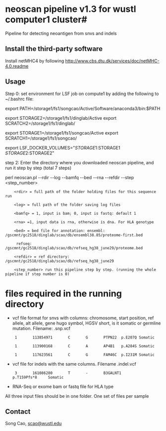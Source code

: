 # neoscan pipeline v1.3 for wustl computer1 cluster#

Pipeline for detecting neoantigen from snvs and indels

## Install the third-party software ##

Install netMHC4 by following http://www.cbs.dtu.dk/services/doc/netMHC-4.0.readme

## Usage ##

Step 0: 
set environment for LSF job on compute1 by adding the following to ~/.bashrc file:

export PATH=/storage1/fs1/songcao/Active/Software/anaconda3/bin:$PATH

export STORAGE2=/storage1/fs1/dinglab/Active export SCRATCH2=/storage1/fs1/dinglab/

export STORAGE1=/storage1/fs1/songcao/Active export SCRATCH1=/storage1/fs1/songcao/

export LSF_DOCKER_VOLUMES="$STORAGE1:$STORAGE1 $STORAGE2:$STORAGE2"

step 2: Enter the directory where you downloaded neoscan pipeline, and run it step by step (total 7 steps)

perl neoscan.pl --rdir <rdir> --log <log> --bamfq <bamfq> --bed <bed> --rna <rna> --refdir <refdir> --step <step_number>

        <rdir> = full path of the folder holding files for this sequence run

        <log> = full path of the folder saving log files

        <bamfq> = 1, input is bam; 0, input is fastq: default 1

        <rna> =1, input data is rna, otherwise is dna. For HLA genotype

        <bed> = bed file for annotation: ensembl: /gscmnt/gc2518/dinglab/scao/db/ensembl38.85/proteome-first.bed

         refseq: /gscmnt/gc2518/dinglab/scao/db/refseq_hg38_june29/proteome.bed

        <refdir> = ref directory: /gscmnt/gc2518/dinglab/scao/db/refseq_hg38_june29

        <step_number> run this pipeline step by step. (running the whole pipeline if step number is 0)

# files required in the running directory ##
 - vcf file format for snvs with columns: chromosome, start position, ref allele, alt allele, gene hugo symbol, HGSV short, is it somatic or germline mutation. Filename: <id>.snp.vcf

        1       113854971       C       G       PTPN22  p.E207Q Somatic

        1       113900168       C       A       AP4B1   p.A284S Somatic

        1       117623561       C       G       FAM46C  p.I231M Somatic
 
 - vcf file for indels with the same columns. Filename <id>.indel.vcf

        3       161086280       T       -       B3GALNT1        p.T159Pfs*8     Somatic
 
 - RNA-Seq or exome bam  or fastq file for HLA type

All three input files should be in one folder. One set of files per sample


## Contact ##

Song Cao, scao@wustl.edu 

